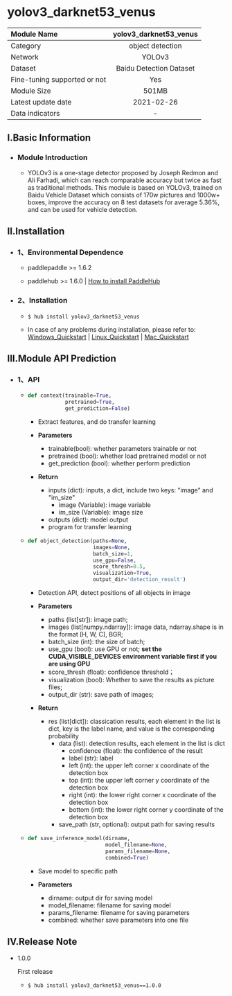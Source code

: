# yolov3_darknet53_venus

|Module Name|yolov3_darknet53_venus|
| :--- | :---: |
|Category|object detection|
|Network|YOLOv3|
|Dataset|Baidu Detection Dataset|
|Fine-tuning supported or not|Yes|
|Module Size|501MB|
|Latest update date|2021-02-26|
|Data indicators|-|


## I.Basic Information

- ### Module Introduction

  - YOLOv3 is a one-stage detector proposed by Joseph Redmon and Ali Farhadi, which can reach comparable accuracy but twice as fast as traditional methods. This module is based on YOLOv3, trained on Baidu Vehicle Dataset which consists of 170w pictures and 1000w+ boxes, improve the accuracy on 8 test datasets for average 5.36%, and can be used for vehicle detection.


## II.Installation

- ### 1、Environmental Dependence  

  - paddlepaddle >= 1.6.2  

  - paddlehub >= 1.6.0  | [How to install PaddleHub]()  

- ### 2、Installation

  - ```shell
    $ hub install yolov3_darknet53_venus
    ```
  - In case of any problems during installation, please refer to: [Windows_Quickstart]() | [Linux_Quickstart]() | [Mac_Quickstart]()

## III.Module API Prediction

- ### 1、API

  - ```python
    def context(trainable=True,
                pretrained=True,
                get_prediction=False)
    ```

    - Extract features, and do transfer learning

    - **Parameters**

      - trainable(bool): whether parameters trainable or not
      - pretrained (bool): whether load pretrained model or not
      - get\_prediction (bool): whether perform prediction

    - **Return**
      - inputs (dict): inputs, a dict, include two keys: "image" and "im\_size"
        - image (Variable): image variable
        - im\_size (Variable): image size
      - outputs (dict): model output
      - program for transfer learning

  - ```python
    def object_detection(paths=None,
                         images=None,
                         batch_size=1,
                         use_gpu=False,
                         score_thresh=0.5,
                         visualization=True,
                         output_dir='detection_result')
    ```

    - Detection API, detect positions of all objects in image

    - **Parameters**

      - paths (list[str]): image path;
      - images (list\[numpy.ndarray\]): image data, ndarray.shape is in the format [H, W, C], BGR;
      - batch_size (int): the size of batch;
      - use_gpu (bool): use GPU or not; **set the CUDA_VISIBLE_DEVICES environment variable first if you are using GPU**
      - score\_thresh (float): confidence threshold；<br/>
      - visualization (bool): Whether to save the results as picture files;
      - output_dir (str): save path of images;

    - **Return**

      - res (list\[dict\]): classication results, each element in the list is dict, key is the label name, and value is the corresponding probability
        - data (list): detection results, each element in the list is dict
          - confidence (float): the confidence of the result
          - label (str): label
          - left (int): the upper left corner x coordinate of the detection box
          - top (int): the upper left corner y coordinate of the detection box
          - right (int): the lower right corner x coordinate of the detection box
          - bottom (int): the lower right corner y coordinate of the detection box
        - save\_path (str, optional): output path for saving results

  - ```python
    def save_inference_model(dirname,
                             model_filename=None,
                             params_filename=None,
                             combined=True)
    ```
    - Save model to specific path

    - **Parameters**

      - dirname: output dir for saving model
      - model\_filename: filename for saving model
      - params\_filename: filename for saving parameters
      - combined: whether save parameters into one file




## IV.Release Note

* 1.0.0

  First release
  - ```shell
    $ hub install yolov3_darknet53_venus==1.0.0
    ```
